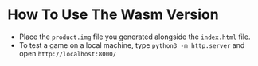 How To Use The Wasm Version
===========================

- Place the `product.img` file you generated alongside the `index.html` file.
- To test a game on a local machine, type `python3 -m http.server` and open `http://localhost:8000/`
